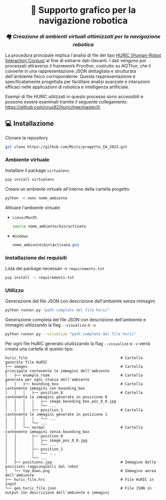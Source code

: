 <h1 align="center">
  🤖 Supporto grafico per la navigazione robotica
</h1>
<h3 align="center">🏘️ <em>Creazione di ambienti virtuali ottimizzati per la navigazione robotica</em></h3>

La procedura principale implica l'analisi di file del tipo <a href="https://github.com/crux82/huric">HURIC (Human-Robot Interaction Corpus)</a> al fine di estrarre dati rilevanti.
I dati vengono poi processati attraverso il framework Procthor, costruito su AI2Thor, che li converte in una rappresentazione JSON dettagliata e strutturata dell'ambiente fisico corrispondente.
Questa rappresentazione è specificatamente progettata per facilitare analisi avanzate e interazioni efficaci nelle applicazioni di robotica e intelligenza artificiale.

Esempi di file HURIC utilizzati in questo processo sono accessibili e possono essere esaminati tramite il seguente collegamento: https://github.com/crux82/huric/tree/master/it.


## 💻 Installazione
Clonare la repository
```bash
git clone https://github.com/Miitz/progetto_IA_2023.git
```
### Ambiente virtuale
Installare il package `virtualenv`
```bash
pip install virtualenv
```
Creare un ambiente virtuale all'interno della cartella progetto
```bash
python -m venv nome_ambiente
```
Attivare l'ambiente virtuale
* `Linux/MacOS`
  
  ```bash
  source nome_ambiente/bin/activate
  ```
* `Windows`
  
  ```powershell
  nome_ambiente\bin\Activate.ps1
  ```
### Installazione dei requisiti
Lista dei package necessari -> `requirements.txt`
```bash
pip install -r requirements.txt
```

### Utilizzo
Generazione del file JSON con descrizione dell'ambiente senza immagini
```bash
python runner.py "path completo del file huric"
```
Generazione completa del file JSON con descrizione dell'ambiente e immagini utilizzando la flag `--visualize` o `-v`
```bash
python runner.py --visualize "path completo del file huric"
```
Per ogni file HuRIC generato utuilizzando la flag `--visualize` o `-v` verrà creata una cartella di questo tipo:
    
    huric_file                                          # Cartella generale file HuRIC
    ├── images                                          # Cartella principale contenente le immagini dell'ambiente
    │   ├── example_room                                # Cartella generata per ogni stanza dell'ambiente
    │   │   ├── bounding_box                            # Cartella contenente immagini con bounding_box
    │   │   │   ├── position_0                          # Cartella contenente le immagini generate in posizione 0
    │   │   │   │   ├── image_bounding_box_pos_0_0.jpg
    │   │   │   │   └── ...
    │   │   │   ├── position_1                          # Cartella contenente le immagini generate in posizione 1
    │   │   │   │   └── ...
    │   │   │   └── ...
    │   │   └── normal                                  # Cartella contenente immagini senza bounding_box
    │   │       ├── position_0
    │   │       │   ├── image_pos_0_0.jpg
    │   │       │   └── ...
    │   │       ├── position_1
    │   │       │   └── ...
    │   │       └── ...
    │   ├── positions.jpg                               # Immagine delle posizioni raggiungibili dal robot
    │   └── top_down.png                                # Immagine aerea dell'ambiente
    ├── huric_file.hrc                                  # File HuRIC in input
    └── gen_huric_file.json                             # File JSON in output con descrizione dell'ambiente e immagini
